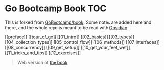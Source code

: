 # Go Bootcamp Book TOC

This is forked from [GoBootcamp/book](https://github.com/GoBootcamp/book). Some notes are added here and there, and the whole repo is meant to be read with [Obsidian](https://obsidian.md/).

[[preface]]
[[tour_of_go]]
[[01_intro]]
[[02_basics]]
[[03_types]]
[[04_collection_types]]
[[05_control_flow]]
[[06_methods]]
[[07_interfaces]]
[[08_concurrency]]
[[09_get_setup]]
[[10_get_your_feet_wet]]
[[11_tricks_and_tips]]
[[12_exercises]]

> Web version of [the book](http://www.golangbootcamp.com/book/frontmatter)
